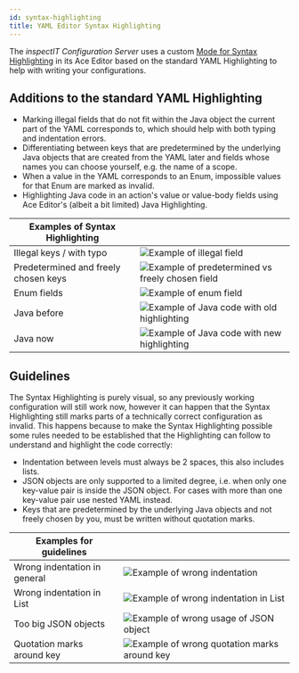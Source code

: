 ```yaml
---
id: syntax-highlighting
title: YAML Editor Syntax Highlighting
---
```


The *inspectIT Configuration Server* uses a custom [Mode for Syntax Highlighting](https://ace.c9.io/#nav=higlighter) in its Ace Editor based on the standard YAML Highlighting to help with writing your configurations.

## Additions to the standard YAML Highlighting

- Marking illegal fields that do not fit within the Java object the current part of the YAML corresponds to, which should help with both typing and indentation errors.
- Differentiating between keys that are predetermined by the underlying Java objects that are created from the YAML later and fields whose names you can choose yourself, e.g. the name of a scope.
- When a value in the YAML corresponds to an Enum, impossible values for that Enum are marked as invalid.
- Highlighting Java code in an action's value or value-body fields using Ace Editor's (albeit a bit limited) Java Highlighting.
  

| Examples of Syntax Highlighting      |   |
|--------------------------------------|---|
| Illegal keys / with typo             | ![Example of illegal field](assets/highlighting-example-wrongkey.png)  |
| Predetermined and freely chosen keys | ![Example of predetermined vs freely chosen field](assets/highlighting-example-chosenpredetermined-keys.png)  |
| Enum fields                          | ![Example of enum field](assets/highlighting-example-enums.png)  |
| Java before                          | ![Example of Java code with old highlighting](assets/highlighting-example-java-before.png)  |
| Java now                             | ![Example of Java code with new highlighting](assets/highlighting-example-java-after.png)  |

## Guidelines

The Syntax Highlighting is purely visual, so any previously working configuration will still work now, however it can happen that the Syntax Highlighting still marks parts of a technically correct configuration as invalid.
This happens because to make the Syntax Highlighting possible some rules needed to be established that the Highlighting can follow to understand and highlight the code correctly:

- Indentation between levels must always be 2 spaces, this also includes lists.
- JSON objects are only supported to a limited degree, i.e. when only one key-value pair is inside the JSON object. For cases with more than one key-value pair use nested YAML instead.
- Keys that are predetermined by the underlying Java objects and not freely chosen by you, must be written without quotation marks.
  

| Examples for guidelines      |                                                                                                |
|------------------------------|------------------------------------------------------------------------------------------------|
| Wrong indentation in general | ![Example of wrong indentation](assets/highlighting-example-wrongindentation.png)              |
| Wrong indentation in List    | ![Example of wrong indentation in List](assets/highlighting-example-wrongindentation-list.png) |
| Too big JSON objects         | ![Example of wrong usage of JSON object](assets/highlighting-example-JSONwrong.png)                                                                                               |
| Quotation marks around key   | ![Example of wrong quotation marks around key](assets/highlighting-example-quotationmarkswrong.png)                                                                                              |